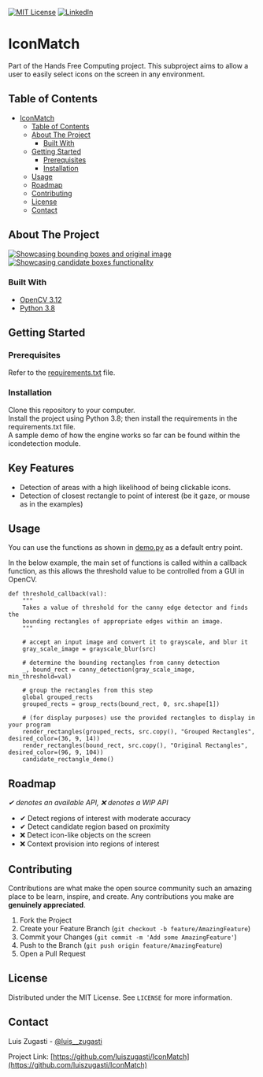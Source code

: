 [![MIT License][license-shield]][license-url]
[![LinkedIn][linkedin-shield]][linkedin-url]

# IconMatch

Part of the Hands Free Computing project. This subproject aims to allow a user to easily select icons on the screen in any environment.

## Table of Contents

- [IconMatch](#iconmatch)
  - [Table of Contents](#table-of-contents)
  - [About The Project](#about-the-project)
    - [Built With](#built-with)
  - [Getting Started](#getting-started)
    - [Prerequisites](#prerequisites)
    - [Installation](#installation)
  - [Usage](#usage)
  - [Roadmap](#roadmap)
  - [Contributing](#contributing)
  - [License](#license)
  - [Contact](#contact)

## About The Project

[![Showcasing bounding boxes and original image][product-screenshot1]](https://luiszugasti.me)
[![Showcasing candidate boxes functionality][product-screenshot2]](https://luiszugasti.me)

### Built With

- [OpenCV 3.12](https://opencv.org)
- [Python 3.8](https://python.org)

## Getting Started 

### Prerequisites

Refer to the [requirements.txt](https://github.com/luiszugasti/IconMatch/blob/main/requirements.txt) file.

### Installation

Clone this repository to your computer.  
Install the project using Python 3.8; then install the requirements in the requirements.txt file.  
A sample demo of how the engine works so far can be found within the icondetection module.

## Key Features

- Detection of areas with a high likelihood of being clickable icons.
- Detection of closest rectangle to point of interest (be it gaze, or mouse as in the examples)

## Usage

You can use the functions as shown in [demo.py](https://github.com/luiszugasti/IconMatch/blob/main/icondetection/demo/demo.py) as a default entry point.

In the below example, the main set of functions is called within a callback function, as this allows the threshold value
to be controlled from a GUI in OpenCV.

    def threshold_callback(val):
        """
        Takes a value of threshold for the canny edge detector and finds the
        bounding rectangles of appropriate edges within an image.
        """

        # accept an input image and convert it to grayscale, and blur it
        gray_scale_image = grayscale_blur(src)
    
        # determine the bounding rectangles from canny detection
        _, bound_rect = canny_detection(gray_scale_image, min_threshold=val)
    
        # group the rectangles from this step
        global grouped_rects
        grouped_rects = group_rects(bound_rect, 0, src.shape[1])
    
        # (for display purposes) use the provided rectangles to display in your program
        render_rectangles(grouped_rects, src.copy(), "Grouped Rectangles", desired_color=(36, 9, 14))
        render_rectangles(bound_rect, src.copy(), "Original Rectangles", desired_color=(96, 9, 104))
        candidate_rectangle_demo()

## Roadmap

*✔ denotes an available API, ❌ denotes a WIP API* 

- ✔ Detect regions of interest with moderate accuracy
- ✔ Detect candidate region based on proximity
- ❌ Detect icon-like objects on the screen
- ❌ Context provision into regions of interest


## Contributing

Contributions are what make the open source community such an amazing place to be learn, inspire, and create. Any contributions you make are **genuinely appreciated**.

1. Fork the Project
2. Create your Feature Branch (`git checkout -b feature/AmazingFeature`)
3. Commit your Changes (`git commit -m 'Add some AmazingFeature'`)
4. Push to the Branch (`git push origin feature/AmazingFeature`)
5. Open a Pull Request

## License

Distributed under the MIT License. See `LICENSE` for more information.

## Contact

Luis Zugasti - [@luis\_\_zugasti](https://twitter.com/luis__zugasti)

Project Link: [https://github.com/luiszugasti/IconMatch](https://github.com/luiszugasti/IconMatch)

[contributors-shield]: https://img.shields.io/github/contributors/luiszugasti/IconMatch.svg?style=flat-square
[contributors-url]: https://github.com/luiszugasti/IconMatch/graphs/contributors
[forks-shield]: https://img.shields.io/github/forks/luiszugasti/IconMatch.svg?style=flat-square
[forks-url]: https://github.com/luiszugasti/IconMatch/network/members
[stars-shield]: https://img.shields.io/github/stars/luiszugasti/IconMatch.svg?style=flat-square
[stars-url]: https://github.com/luiszugasti/IconMatch/stargazers
[issues-shield]: https://img.shields.io/github/issues/luiszugasti/IconMatch.svg?style=flat-square
[issues-url]: https://github.com/luiszugasti/IconMatch/issues
[license-shield]: https://img.shields.io/github/license/luiszugasti/IconMatch.svg?style=flat-square
[license-url]: https://github.com/luiszugasti/IconMatch/blob/main/LICENSE.txt
[linkedin-shield]: https://img.shields.io/badge/-LinkedIn-black.svg?style=flat-square&logo=linkedin&colorB=555
[linkedin-url]: https://linkedin.com/in/luiszugasti
[product-screenshot1]: https://i.imgur.com/Q4Rm7M6.png
[product-screenshot2]: https://i.imgur.com/8NZGOa7.gif
